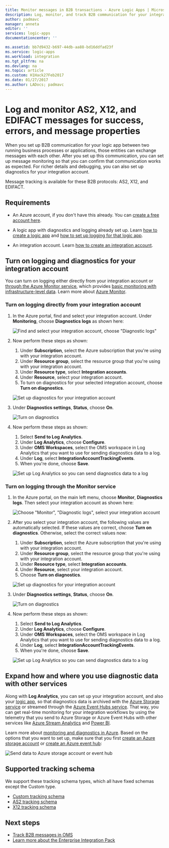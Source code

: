 ```yaml
---
title: Monitor messages in B2B transactions - Azure Logic Apps | Microsoft Docs
description: Log, monitor, and track B2B communication for your integration account and logic app
author: padmavc
manager: anneta
editor: ''
services: logic-apps
documentationcenter: ''

ms.assetid: bb7d9432-b697-44db-aa88-bd16ddfad23f
ms.service: logic-apps
ms.workload: integration
ms.tgt_pltfrm: na
ms.devlang: na
ms.topic: article
ms.custom: H1Hack27Feb2017 
ms.date: 01/27/2017
ms.author: LADocs; padmavc
---
```


# Log and monitor AS2, X12, and EDIFACT messages for success, errors, and message properties

When you set up B2B communication for your logic app 
between two running business processes or applications, 
those entities can exchange messages with each other. 
After you set up this communication, you can set up message monitoring 
so that you can confirm that communication works as expected. 
For richer details and debugging, you can also set up diagnostics for your integration account.

Message tracking is available for these B2B protocols: AS2, X12, and EDIFACT. 

## Requirements

* An Azure account, if you don't have this already. You can 
[create a free account here](https://azure.microsoft.com/free).

* A logic app with diagnostics and logging already set up. 
Learn [how to create a logic app](logic-apps-create-a-logic-app.md) 
and [how to set up logging for that logic app](logic-apps-monitor-your-logic-apps.md#azure-diagnostics-and-alerts).

* An integration account. Learn 
[how to create an integration account](logic-apps-enterprise-integration-create-integration-account.md).

## Turn on logging and diagnostics for your integration account

You can turn on logging either directly from your integration account 
or [through the Azure Monitor service](#azure-monitor-service), 
which provides [basic monitoring with infrastructure-level data](../monitoring-and-diagnostics/monitoring-overview.md). 
Learn more about [Azure Monitor](../monitoring-and-diagnostics/monitoring-overview-azure-monitor.md).

### Turn on logging directly from your integration account

1. In the Azure portal, find and select your integration account. 
Under **Monitoring**, choose **Diagnostics logs** as shown here:

   ![Find and select your integration account, choose "Diagnostic logs"](media/logic-apps-monitor-b2b-message/integration-account-diagnostics.png)

2. Now perform these steps as shown:

	1. Under **Subscription**, select the Azure subscription 
	that you're using with your integration account.
	2. Under **Resource group**, select the resource group that 
	you're using with your integration account.
	3. Under **Resource type**, select **Integration accounts**. 
	4. Under **Resource**, select your integration account. 
	5. To turn on diagnostics for your selected integration account, 
	choose **Turn on diagnostics**.

	![Set up diagnostics for your integration account](media/logic-apps-monitor-b2b-message/turn-on-diagnostics-integration-account.png)

3. Under **Diagnostics settings**, **Status**, choose **On**.

   ![Turn on diagnostics](media/logic-apps-monitor-b2b-message/turn-on-diagnostics-integration-account-2.png)

4. Now perform these steps as shown:

   1. Select **Send to Log Analytics**. 
   2. Under **Log Analytics**, choose **Configure**. 
   3. Under **OMS Workspaces**, select the OMS workspace in Log Analytics 
   that you want to use for sending diagnostics data to a log.
   4. Under **Log**, select **IntegrationAccountTrackingEvents**.
   5. When you're done, choose **Save**.

   ![Set up Log Analytics so you can send diagnostics data to a log](media/logic-apps-monitor-b2b-message/send-diagnostics-data-log-analytics-workspace.png)

<a name="azure-monitor-service"></a>

### Turn on logging through the Monitor service

1. In the Azure portal, on the main left menu, 
choose **Monitor**, **Diagnostics logs**. 
Then select your integration account as shown here:

   ![Choose "Monitor", "Diagnostic logs", select your integration account](media/logic-apps-monitor-b2b-message/monitor-service-diagnostics-logs.png)

2. After you select your integration account, 
the following values are automatically selected. 
If these values are correct, choose **Turn on diagnostics**. 
Otherwise, select the correct values now:

   1. Under **Subscription**, select the Azure subscription 
   that you're using with your integration account.
   2. Under **Resource group**, select the resource group that 
   you're using with your integration account.
   3. Under **Resource type**, select **Integration accounts**.
   4. Under **Resource**, select your integration account.
   5. Choose **Turn on diagnostics**.

	![Set up diagnostics for your integration account](media/logic-apps-monitor-b2b-message/turn-on-diagnostics-integration-account.png)

3. Under **Diagnostics settings**, **Status**, choose **On**.

   ![Turn on diagnostics](media/logic-apps-monitor-b2b-message/turn-on-diagnostics-integration-account-2.png)

4. Now perform these steps as shown:

   1. Select **Send to Log Analytics**. 
   2. Under **Log Analytics**, choose **Configure**. 
   3. Under **OMS Workspaces**, select the OMS workspace in Log Analytics 
   that you want to use for sending diagnostics data to a log.
   4. Under **Log**, select **IntegrationAccountTrackingEvents**.
   5. When you're done, choose **Save**.

   ![Set up Log Analytics so you can send diagnostics data to a log](media/logic-apps-monitor-b2b-message/send-diagnostics-data-log-analytics-workspace.png)

## Expand how and where you use diagnostic data with other services

Along with **Log Analytics**, you can set up your integration account, 
and also your [logic app](logic-apps-monitor-your-logic-apps.md), so that diagnostics 
data is archived with the [Azure Storage service](../storage/storage-introduction.md) 
or streamed through the [Azure Event Hubs service](../event-hubs/event-hubs-what-is-event-hubs.md). 
That way, you can get real-time monitoring for your integration workflows by using the telemetry 
that you send to Azure Storage or Azure Event Hubs with other services like 
[Azure Stream Analytics](../stream-analytics/stream-analytics-introduction.md) 
and [Power BI](https://powerbi.microsoft.com). 

Learn more about [monitoring and diagnostics in Azure](../monitoring-and-diagnostics/monitoring-overview.md). 
Based on the options that you want to set up, make sure that you first 
[create an Azure storage account](../storage/storage-create-storage-account.md) 
or [create an Azure event hub](../event-hubs/event-hubs-create.md):

![Send data to Azure storage account or event hub](./media/logic-apps-monitor-b2b-message/storage-account-event-hubs.png)

## Supported tracking schema

We support these tracking schema types, which all have fixed schemas except the Custom type.

* [Custom tracking schema](logic-apps-track-integration-account-custom-tracking-schema.md)
* [AS2 tracking schema](logic-apps-track-integration-account-as2-tracking-schemas.md)
* [X12 tracking schema](logic-apps-track-integration-account-x12-tracking-schema.md)

## Next steps

* [Track B2B messages in OMS](logic-apps-track-b2b-messages-omsportal.md "Track B2B messages in OMS")
* [Learn more about the Enterprise Integration Pack](logic-apps-enterprise-integration-overview.md "Learn about Enterprise Integration Pack")


